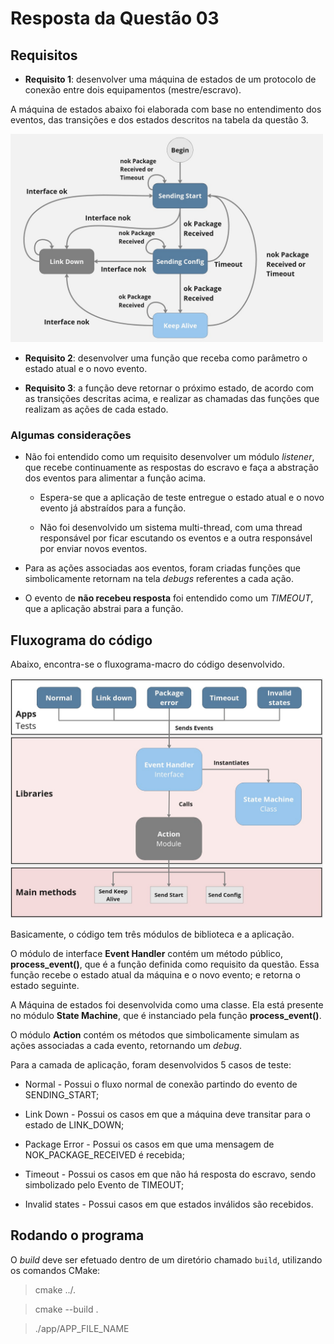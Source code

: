 # Resposta da Questão 03

## Requisitos

- **Requisito 1**: desenvolver uma máquina de estados de um protocolo de conexão entre dois equipamentos (mestre/escravo).

A máquina de estados abaixo foi elaborada com base no entendimento dos eventos, das transições e dos estados descritos na tabela da questão 3.

<img src="./images/State%20Machine.jpg" alt=State%20Machine width=500/>

- **Requisito 2**: desenvolver uma função que receba como parâmetro o estado atual e o novo evento. 

- **Requisito 3**: a função deve retornar o próximo estado, de acordo com as transições descritas acima, e realizar as chamadas das funções que realizam as ações de cada estado.

### Algumas considerações

- Não foi entendido como um requisito desenvolver um módulo *listener*, que recebe continuamente as respostas do escravo e faça a abstração dos eventos para alimentar a função acima. 

    - Espera-se que a aplicação de teste entregue o estado atual e o novo evento já abstraídos para a função.

    - Não foi desenvolvido um sistema multi-thread, com uma thread responsável por ficar escutando os eventos e a outra responsável por enviar novos eventos.

- Para as ações associadas aos eventos, foram criadas funções que simbolicamente retornam na tela *debugs* referentes a cada ação.

- O evento de **não recebeu resposta** foi entendido como um *TIMEOUT*, que a aplicação abstrai para a função.

## Fluxograma do código

Abaixo, encontra-se o fluxograma-macro do código desenvolvido.

<img src="./images/Fluxograma.jpg" alt="fluxograma" width="500"/>

Basicamente, o código tem três módulos de biblioteca e a aplicação.

O módulo de interface **Event Handler** contém um método público, **process_event()**, que é a função definida como requisito da questão. Essa função recebe o estado atual da máquina e o novo evento; e retorna o estado seguinte.

A Máquina de estados foi desenvolvida como uma classe. Ela está presente no módulo **State Machine**, que é instanciado pela função **process_event()**.

O módulo **Action** contém os métodos que simbolicamente simulam as ações associadas a cada evento, retornando um *debug*.

Para a camada de aplicação, foram desenvolvidos 5 casos de teste:

- Normal - Possui o fluxo normal de conexão partindo do evento de SENDING_START;

- Link Down - Possui os casos em que a máquina deve transitar para o estado de LINK_DOWN;

- Package Error - Possui os casos em que uma mensagem de NOK_PACKAGE_RECEIVED é recebida;

- Timeout - Possui os casos em que não há resposta do escravo, sendo simbolizado pelo Evento de TIMEOUT;

- Invalid states - Possui casos em que estados inválidos são recebidos.

## Rodando o programa

O *build* deve ser efetuado dentro de um diretório chamado `build`, utilizando os comandos CMake:

> cmake ../.

> cmake --build .

> ./app/APP_FILE_NAME
